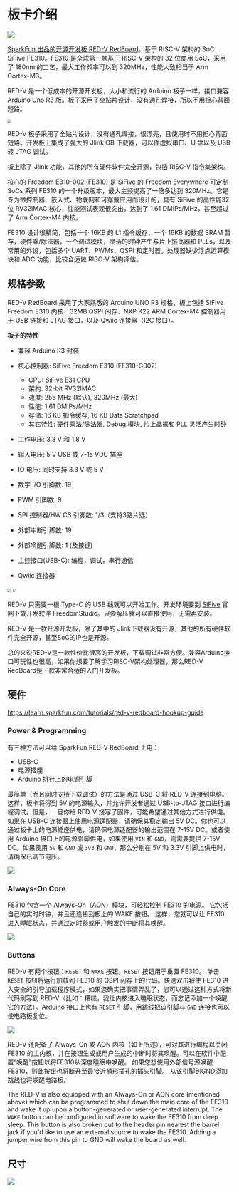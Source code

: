 # 板卡介绍

![](./images/RED-V_RedBoard_cable.jpg)

[SparkFun 出品的开源开发板 RED-V RedBoard](https://www.sparkfun.com/products/15594)。基于 RISC-V 架构的 SoC SiFive FE310。FE310 是全球第一款基于 RISC-V 架构的 32 位商用 SoC，采用了 180nm 的工艺，最大工作频率可以到 320MHz，性能大致相当于 Arm Cortex-M3。

RED-V 是一个低成本的开源开发板，大小和流行的 Arduino 板子一样，接口兼容 Arduino Uno R3 版。板子采用了全贴片设计，没有通孔焊接，所以不用担心背面短路。

<img src="./images/RED-V_entity.jpg" style="zoom:50%;" />

RED-V 板子采用了全贴片设计，没有通孔焊接，很漂亮，且使用时不用担心背面短路。开发板上集成了强大的 Jlink OB 下载器，可以作虚拟串口、U 盘以及 USB 转 JTAG 调试。

板上除了 Jlink 功能，其他的所有硬件软件完全开源，包括 RISC-V 指令集架构。

核心的 Freedom E310-002 (FE310) 是 SiFive 的 Freedom Everywhere 可定制 SoCs 系列 FE310 的一个升级版本，最大主频提高了一倍多达到 320MHz。它是专为微控制器、嵌入式、物联网和可穿戴应用而设计的，具有 SiFive 的高性能32位 RV32IMAC 核心，性能测试表现很突出，达到了 1.61 DMIPs/MHz，甚至超过了 Arm Cortex-M4 内核。

FE310 设计很精简，包括一个 16KB 的 L1 指令缓存，一个 16KB 的数据 SRAM 暂存，硬件乘/除法器，一个调试模块，灵活的时钟产生与片上振荡器和 PLLs，以及常用的外设，包括多个 UART、PWMs、QSPI 和定时器。处理器缺少浮点运算模块和 ADC 功能，比较合适做 RISC-V 架构评估。



## 规格参数

RED-V RedBoard 采用了大家熟悉的 Arduino UNO R3 规格，板上包括 SiFive Freedom E310 内核、32MB QSPI 闪存、NXP K22 ARM Cortex-M4 控制器用于 USB 链接和 JTAG 接口，以及 Qwiic 连接器（I2C 接口）。

**板子的特性**

- 兼容 Arduino R3 封装
- 核心控制器: SiFive Freedom E310 (FE310-G002)
    - CPU: SiFive E31 CPU
    - 架构: 32-bit RV32IMAC
    - 速度: 256 MHz (默认), 320MHz (最大)
    - 性能: 1.61 DMIPs/MHz
    - 存储: 16 KB 指令缓存, 16 KB Data Scratchpad
    - 其它特性: 硬件乘法/除法器, Debug 模块, 片上晶振和 PLL 灵活产生时钟

- 工作电压: 3.3 V 和 1.8 V
- 输入电压: 5 V USB 或 7-15 VDC 插座
- IO 电压: 同时支持 3.3 V 或 5 V
- 数字 I/O 引脚数: 19
- PWM 引脚数: 9
- SPI 控制器/HW CS 引脚数: 1/3（支持3路片选）
- 外部中断引脚数: 19
- 外部唤醒引脚数: 1 (及按键)
- 主控接口(USB-C): 编程，调试，串行通信
- Qwiic 连接器



<img src="./images/RED-V_entity_positive.png" style="zoom:50%;" />

<img src="./images/RED-V_entity_negative.png" style="zoom:50%;" />

RED-V 只需要一根 Type-C 的 USB 线就可以开始工作。开发环境要到 [SiFive](https://www.sifive.com/) 官网下载开发软件 FreedomStudio。只要解压就可以直接使用，无需再安装。

RED-V 是一款开源开发板，除了其中的 Jlink下载器没有开源，其他的所有硬件软件完全开源，甚至SoC的IP也是开源。

总的来说RED-V是一款性价比很高的开发板，下载调试非常方便。兼容Arduino接口可玩性也很高，如果你想要了解学习RISC-V架构处理器，那么RED-V RedBoard是一款非常合适的入门开发板。



## 硬件

<https://learn.sparkfun.com/tutorials/red-v-redboard-hookup-guide>

### Power & Programming

有三种方法可以给 SparkFun RED-V RedBoard 上电：

- USB-C
- 电源插座
- Arduino 排针上的电源引脚

最简单（而且同时支持下载调试）的方法是通过 USB-C 将 RED-V 连接到电脑。这样，板卡将得到 5V 的电源输入，并允许开发者通过 USB-to-JTAG 接口进行编程调试。但是，一旦你给 RED-V 烧写了固件，可能希望通过其他方式进行供电。如果在 USB-C 连接器上使用电源适配器，请确保其稳定输出 5V DC。你也可以通过板卡上的电源插座供电，请确保电源适配器的输出范围在 7-15V DC。或者使用 Arduino 接口上的电源管脚供电，如果使用 `VIN` 和 `GND`，则需要提供 7-15V DC。如果使用 `5V` 和 `GND` 或 `3v3` 和 `GND`，那么分别在 5V 和 3.3V 引脚上供电时，请确保已调节电压。

![](./images/RED-V_RedBoard_SiFive_RISC-V_FE310_SoC_Power.jpg)

### Always-On Core

FE310 包含一个 Always-On（AON）模块，可轻松控制 FE310 的电源。 它包括自己的实时时钟，并且还连接到板上的 WAKE 按钮。 这样，您就可以让 FE310 进入睡眠状态，并通过定时器或用户触发的中断将其唤醒。

![](./images/RED-V_RedBoard_SiFive_RISC-V_FE310.jpg)

### Buttons

RED-V 有两个按钮：`RESET` 和 `WAKE` 按钮。`RESET` 按钮用于重置 FE310。 单击 `RESET` 按钮将运行加载到 FE310 的 QSPI 闪存上的代码。快速双击将使 FE310 进入安全的引导加载程序模式，如果您确实把事情弄乱了，您可以通过这种方式将新代码刷写到 RED-V（比如：糟糕，我让内核进入睡眠状态，而忘记添加一个唤醒它的方法）。Arduino 接口上也有 `RESET` 引脚，用跳线把该引脚与 `GND` 连接也可以使电路板复位。

![](./images/RED-V_RedBoard_SiFive_RISC-V_FE310_Reset.jpg)

RED-V 还配备了 Always-On 或 AON 内核（如上所述），可对其进行编程以关闭 FE310 的主内核，并在按钮生成或用户生成的中断时将其唤醒。可以在软件中配置“唤醒”按钮以将FE310从深度睡眠中唤醒。 如果您想使用外部信号源唤醒FE310，则此按钮也将断开至最接近桶形插孔的插头引脚。 从该引脚到GND添加跳线也将唤醒电路板。

The RED-V is also equipped with an Always-On or AON core (mentioned above) which can be programmed to shut down the main core of the FE310 and wake it up upon a button-generated or user-generated interrupt. The `WAKE` button can be configured in software to wake the FE310 from deep sleep. This button is also broken out to the header pin nearest the barrel jack if you'd like to use an external source to wake the FE310. Adding a jumper wire from this pin to GND will wake the board as well.





## 尺寸

![](./images/SparkFun_RED-V__RedBoard_Dimensions.png)

